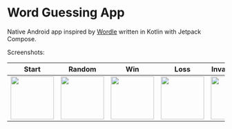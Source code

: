 # Word Guessing App

Native Android app inspired by [Wordle](https://www.nytimes.com/games/wordle/index.html) written in Kotlin with Jetpack Compose.

Screenshots:

| Start            | Random         | Win              | Loss             | Invalid Word     | Dark Mode        |
|------------------|------------------|------------------|------------------|------------------|------------------|
| <img src="https://github.com/user-attachments/assets/1ff500a5-2154-42d6-bfbb-a140d305e51f" width="100"/>   | <img src="https://github.com/user-attachments/assets/7d258150-c84b-4fcd-9d47-03a9bdd405f1" width="100"/> | <img src="https://github.com/user-attachments/assets/f2f39a44-7d3f-42dc-b014-76bbfa6d5675" width="100"/>   | <img src="https://github.com/user-attachments/assets/10976345-0f38-4948-91c0-ad56868add5a" width="100"/>    | <img src="https://github.com/user-attachments/assets/10976345-0f38-4948-91c0-ad56868add5a" width="100"/> | <img src="https://github.com/user-attachments/assets/bf7b5f87-0ab5-4632-8fd7-4de73f335677" width="100"/> |
